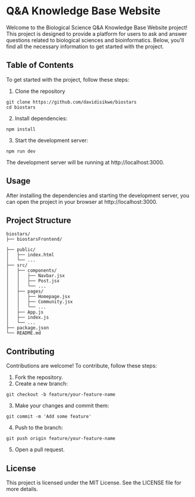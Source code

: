 # Q&A Knowledge Base Website
Welcome to the Biological Science Q&A Knowledge Base Website project! This project is designed to provide a platform for users to ask and answer questions related to biological sciences and bioinformatics. Below, you'll find all the necessary information to get started with the project.

## Table of Contents
To get started with the project, follow these steps:

1. Clone the repository
```
git clone https://github.com/davidisikwe/biostars
cd biostars
```
2. Install dependencies:
```
npm install
```
3. Start the development server:
```
npm run dev
```
The development server will be running at http://localhost:3000.

## Usage
After installing the dependencies and starting the development server, you can open the project in your browser at http://localhost:3000.

## Project Structure
```
biostars/
├── biostarsFrontend/
  
├── public/
│   ├── index.html
│   └── ...
├── src/
│   ├── components/
│   │   ├── Navbar.jsx
│   │   ├── Post.jsx
│   │   └── ...
│   ├── pages/
│   │   ├── Homepage.jsx
│   │   ├── Community.jsx
│   │   └── ...
│   ├── App.js
│   ├── index.js
│   └── ...
├── package.json
└── README.md
```

## Contributing
Contributions are welcome! To contribute, follow these steps:
1. Fork the repository.
2. Create a new branch:
```
git checkout -b feature/your-feature-name
```
3. Make your changes and commit them:
```
git commit -m 'Add some feature'
```
4. Push to the branch:
```
git push origin feature/your-feature-name
```
5. Open a pull request.

## License
This project is licensed under the MIT License. See the LICENSE file for more details.
